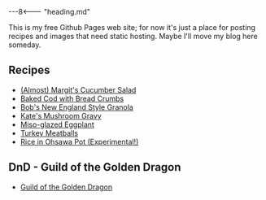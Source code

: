 ---8<--- "heading.md"

This is my free Github Pages web site; for now it's just a place for posting recipes and images that need static hosting. Maybe I'll move my blog here someday.

## Recipes

* [(Almost) Margit's Cucumber Salad](./recipes/cucumber-salad.md)
* [Baked Cod with Bread Crumbs](./recipes/baked-cod-w-bread-crumbs.md)
* [Bob's New England Style Granola](./recipes/granola.md)
* [Kate's Mushroom Gravy](./recipes/mushroom-gravy.md)
* [Miso-glazed Eggplant](./recipes/miso-glazed-eggplant.md)
* [Turkey Meatballs](./recipes/turkey-meatballs.md)
* [Rice in Ohsawa Pot (Experimental!)](./recipes/rice-in-ohaawa-pot.md)

## DnD - Guild of the Golden Dragon

* [Guild of the Golden Dragon](./dnd/guild-info.md)